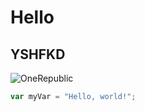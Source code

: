 # Hello
## YSHFKD
![OneRepublic](https://github.com/YSHFKD/skills-communicate-using-markdown/assets/130731141/0bfaa723-8612-440b-8ece-9a44bf65373b)

``` javascript
var myVar = "Hello, world!";
```
